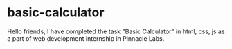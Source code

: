 # basic-calculator
Hello friends, I have completed the task "Basic Calculator" in html, css, js as a part of web development internship in Pinnacle Labs.

